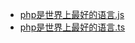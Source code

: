 <!-- _sidebar.md -->
* [php是世界上最好的语言.js](contents/javaScript.md)
* [php是世界上最好的语言.ts](contents/typeScript.md)